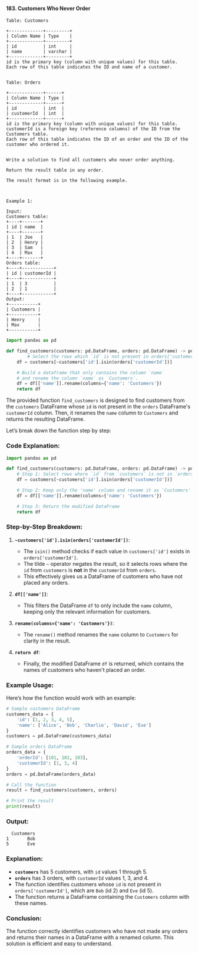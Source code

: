 #### 183. Customers Who Never Order
```
Table: Customers

+-------------+---------+
| Column Name | Type    |
+-------------+---------+
| id          | int     |
| name        | varchar |
+-------------+---------+
id is the primary key (column with unique values) for this table.
Each row of this table indicates the ID and name of a customer.
 

Table: Orders

+-------------+------+
| Column Name | Type |
+-------------+------+
| id          | int  |
| customerId  | int  |
+-------------+------+
id is the primary key (column with unique values) for this table.
customerId is a foreign key (reference columns) of the ID from the Customers table.
Each row of this table indicates the ID of an order and the ID of the customer who ordered it.
 

Write a solution to find all customers who never order anything.

Return the result table in any order.

The result format is in the following example.

 

Example 1:

Input: 
Customers table:
+----+-------+
| id | name  |
+----+-------+
| 1  | Joe   |
| 2  | Henry |
| 3  | Sam   |
| 4  | Max   |
+----+-------+
Orders table:
+----+------------+
| id | customerId |
+----+------------+
| 1  | 3          |
| 2  | 1          |
+----+------------+
Output: 
+-----------+
| Customers |
+-----------+
| Henry     |
| Max       |
+-----------+
```
```python
import pandas as pd

def find_customers(customers: pd.DataFrame, orders: pd.DataFrame) -> pd.DataFrame:
        # Select the rows which `id` is not present in orders['customerId'].
    df = customers[~customers['id'].isin(orders['customerId'])]

    # Build a dataframe that only contains the column `name` 
    # and rename the column `name` as `Customers`.
    df = df[['name']].rename(columns={'name': 'Customers'})
    return df
```

The provided function `find_customers` is designed to find customers from the `customers` DataFrame whose `id` is not present in the `orders` DataFrame's `customerId` column. Then, it renames the `name` column to `Customers` and returns the resulting DataFrame.

Let’s break down the function step by step:

### Code Explanation:

```python
import pandas as pd

def find_customers(customers: pd.DataFrame, orders: pd.DataFrame) -> pd.DataFrame:
    # Step 1: Select rows where `id` from `customers` is not in `orders['customerId']`
    df = customers[~customers['id'].isin(orders['customerId'])]

    # Step 2: Keep only the 'name' column and rename it as 'Customers'
    df = df[['name']].rename(columns={'name': 'Customers'})

    # Step 3: Return the modified DataFrame
    return df
```

### Step-by-Step Breakdown:

1. **`~customers['id'].isin(orders['customerId'])`**:
   - The `isin()` method checks if each value in `customers['id']` exists in `orders['customerId']`.
   - The tilde `~` operator negates the result, so it selects rows where the `id` from `customers` is **not** in the `customerId` from `orders`.
   - This effectively gives us a DataFrame of customers who have not placed any orders.

2. **`df[['name']]`**:
   - This filters the DataFrame `df` to only include the `name` column, keeping only the relevant information for customers.

3. **`rename(columns={'name': 'Customers'})`**:
   - The `rename()` method renames the `name` column to `Customers` for clarity in the result.

4. **`return df`**:
   - Finally, the modified DataFrame `df` is returned, which contains the names of customers who haven't placed an order.

### Example Usage:

Here’s how the function would work with an example:

```python
# Sample customers DataFrame
customers_data = {
    'id': [1, 2, 3, 4, 5],
    'name': ['Alice', 'Bob', 'Charlie', 'David', 'Eve']
}
customers = pd.DataFrame(customers_data)

# Sample orders DataFrame
orders_data = {
    'orderId': [101, 102, 103],
    'customerId': [1, 3, 4]
}
orders = pd.DataFrame(orders_data)

# Call the function
result = find_customers(customers, orders)

# Print the result
print(result)
```

### Output:

```
  Customers
1       Bob
5       Eve
```

### Explanation:
- **`customers`** has 5 customers, with `id` values 1 through 5.
- **`orders`** has 3 orders, with `customerId` values 1, 3, and 4.
- The function identifies customers whose `id` is not present in `orders['customerId']`, which are `Bob` (id 2) and `Eve` (id 5).
- The function returns a DataFrame containing the `Customers` column with these names.

### Conclusion:
The function correctly identifies customers who have not made any orders and returns their names in a DataFrame with a renamed column. This solution is efficient and easy to understand.
